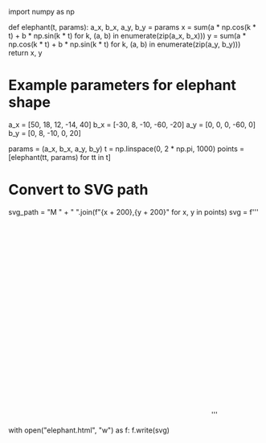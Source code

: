 import numpy as np

def elephant(t, params):
    a_x, b_x, a_y, b_y = params
    x = sum(a * np.cos(k * t) + b * np.sin(k * t) for k, (a, b) in enumerate(zip(a_x, b_x)))
    y = sum(a * np.cos(k * t) + b * np.sin(k * t) for k, (a, b) in enumerate(zip(a_y, b_y)))
    return x, y

# Example parameters for elephant shape
a_x = [50, 18, 12, -14, 40]
b_x = [-30, 8, -10, -60, -20]
a_y = [0, 0, 0, -60, 0]
b_y = [0, 8, -10, 0, 20]

params = (a_x, b_x, a_y, b_y)
t = np.linspace(0, 2 * np.pi, 1000)
points = [elephant(tt, params) for tt in t]

# Convert to SVG path
svg_path = "M " + " ".join(f"{x + 200},{y + 200}" for x, y in points)
svg = f'''
<svg width="400" height="400">
  <path d="{svg_path}" stroke="black" fill="none"/>
</svg>
'''

with open("elephant.html", "w") as f:
    f.write(svg)